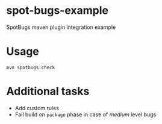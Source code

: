 # spot-bugs-example
SpotBugs maven plugin integration example
# Usage
`mvn spotbugs:check`

# Additional tasks
* Add custom rules
* Fail build on `package` phase in case of *medium* level bugs